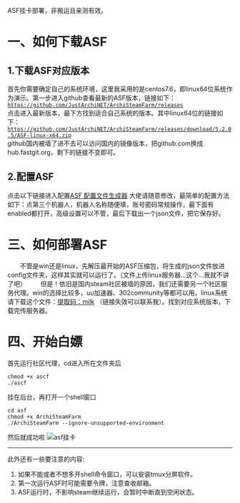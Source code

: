 ASF挂卡部署，非搬运且亲测有效。


<!--more-->
# 一、如何下载ASF #
## 1.下载ASF对应版本 ##
首先你需要确定自己的系统环境，这里我采用的是centos7.6，即linux64位系统作为演示。第一步进入github查看最新的ASF版本，链接如下：
[`https://github.com/JustArchiNET/ArchiSteamFarm/releases`](https://github.com/JustArchiNET/ArchiSteamFarm/releases)  
点击进入最新版本，最下方找到适合自己系统的版本。其中linux64位的链接如下：
[`https://github.com/JustArchiNET/ArchiSteamFarm/releases/download/5.2.0.5/ASF-linux-x64.zip`](https://github.com/JustArchiNET/ArchiSteamFarm/releases/download/5.2.0.5/ASF-linux-x64.zip)  
github国内被墙了进不去可以访问国内的镜像版本，把github.com换成hub.fastgit.org，剩下的链接不变即可。
## 2.配置ASF ##
点击以下链接进入配置[ASF 配置文件生成器][1]
大佬请随意修改，最简单的配置方法如下：点第三个机器人，机器人名称随便填，账号密码常规操作，最下面有enabled都打开，高级设置可以不管，最后下载出一个json文件，把它保存好。
# 三、如何部署ASF #
　　不管是win还是linux，先解压最开始的ASF压缩包，将生成的json文件放进config文件夹，这样其实就可以运行了。（文件上传linux服务器...这个...我就不讲了吧）
　　但是！依旧是国内steam社区被墙的原因，我们还需要另一个社区服务代理。win的选择比较多，uu加速器、302community等都可以用。linux系统请下载这个文件：[提取码：milk][2] （链接失效可以联系我）。找到对应系统版本，下载完传服务器。
# 四、开始白嫖 #
首先运行社区代理，cd进入所在文件夹后
```shell
chmod +x ascf
./ascf
```
挂在后台，再打开一个shell窗口
```shell
cd asf
chmod +x ArchiSteamFarm
./ArchiSteamFarm --ignore-unsupported-environment
```
然后就成功啦
![asf挂卡][3]


----------
此外还有一些要注意的内容:

 1. 如果不能或者不想多开shell命令窗口，可以安装tmux分屏软件。
 2. 第一次运行ASF时可能需要令牌，注意查收邮箱。
 3. ASF运行时，不影响steam继续运行，会暂时中断直到空闲状态。

  [1]: https://justarchinet.github.io/ASF-WebConfigGenerator/#/bot
  [2]: https://pan.baidu.com/s/1qdhMUAigM5Nax8djoOU0WA
  [3]: http://tva1.sinaimg.cn/large/007aNvkTgy1gynfuvlpd2j30u00lkkba.jpg
